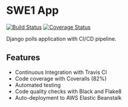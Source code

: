 # SWE1 App

[![Build Status](https://app.travis-ci.com/thetanishrana/swe1-app.svg?branch=main)](https://app.travis-ci.com/thetanishrana/swe1-app)
[![Coverage Status](https://coveralls.io/repos/github/thetanishrana/swe1-app/badge.svg)](https://coveralls.io/github/thetanishrana/swe1-app)

Django polls application with CI/CD pipeline.

## Features
- Continuous Integration with Travis CI
- Code coverage with Coveralls (82%)
- Automated testing
- Code quality checks with Black and Flake8
- Auto-deployment to AWS Elastic Beanstalk
